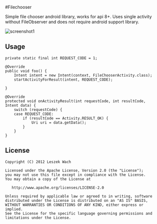 #Filechooser

Simple file chooser android library, works for api 8+. 
Uses single activity without FileObserver and does not require android support library.

![screenshot1](https://raw.github.com/lecho/filechooser/master/screen_1.png)

## Usage
    private static final int REQUEST_CODE = 1;

    @Override
    public void foo() {
        Intent intent = new Intent(context, FileChooserActivity.class);
        startActivityForResult(intent, REQUEST_CODE);

    }

    @Override
    protected void onActivityResult(int requestCode, int resultCode, Intent data) {
        switch (requestCode) {
        case REQUEST_CODE:	
            if (resultCode == Activity.RESULT_OK) {	
                Uri uri = data.getData();
            }
        }
    }

## License

    Copyright (C) 2012 Leszek Wach

    Licensed under the Apache License, Version 2.0 (the "License");
    you may not use this file except in compliance with the License.
    You may obtain a copy of the License at

       http://www.apache.org/licenses/LICENSE-2.0

    Unless required by applicable law or agreed to in writing, software
    distributed under the License is distributed on an "AS IS" BASIS,
    WITHOUT WARRANTIES OR CONDITIONS OF ANY KIND, either express or implied.
    See the License for the specific language governing permissions and
    limitations under the License.
